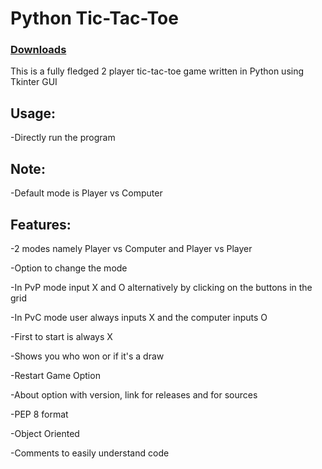 # Python Tic-Tac-Toe

### [Downloads](https://github.com/VarunS2002/Python-Tic-Tac-Toe/releases)

This is a fully fledged 2 player tic-tac-toe game written in Python using Tkinter GUI

## Usage:

-Directly run the program

## Note:

-Default mode is Player vs Computer

## Features:

-2 modes namely Player vs Computer and Player vs Player  

-Option to change the mode

-In PvP mode input X and O alternatively by clicking on the buttons in the grid

-In PvC mode user always inputs X and the computer inputs O

-First to start is always X

-Shows you who won or if it's a draw

-Restart Game Option

-About option with version, link for releases and for sources

-PEP 8 format

-Object Oriented

-Comments to easily understand code
